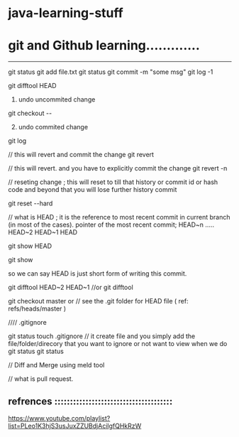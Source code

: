 # java-learning-stuff


# git and Github  learning.............
----------------------------------------------------------------------------------------------------------------------------------------
git status
git add file.txt
git status
git commit -m "some msg"
git log -1

git difftool HEAD


1. undo uncommited change

git checkout --

2. undo commited change

git log

// this will revert and commit the change
git revert <hash code>

// this will revert. and you have to explicitly commit the change
git revert -n <hash code>


// reseting change ; this will reset to till that history or commit id or hash code and beyond that you will lose further history commit

git reset --hard <commit id or hash code you got using git log>

// what is HEAD ; it is the reference to most recent commit in current branch (in most of the cases).   pointer of the most recent commit; HEAD~n ..... HEAD~2 HEAD~1 HEAD

git show HEAD

git show <commit id or hash code>

so we can say HEAD is just short form of writing this commit.<commit id>
 
git difftool HEAD~2 HEAD~1
//or 
git difftool <privious commit id> <current commit id>


git checkout master or<any branch> // see the .git folder for HEAD file ( ref: refs/heads/master )


//// .gitignore

git status
touch .gitignore  // it create file and you simply add the file/folder/direcory that you want to ignore or not want to view when we do git status
git  status

// Diff and Merge using meld tool

// what is pull request.


refrences ::::::::::::::::::::::::::::::::::::::
---------------------------------------------------------
https://www.youtube.com/playlist?list=PLeo1K3hjS3usJuxZZUBdjAcilgfQHkRzW



 
 
 
